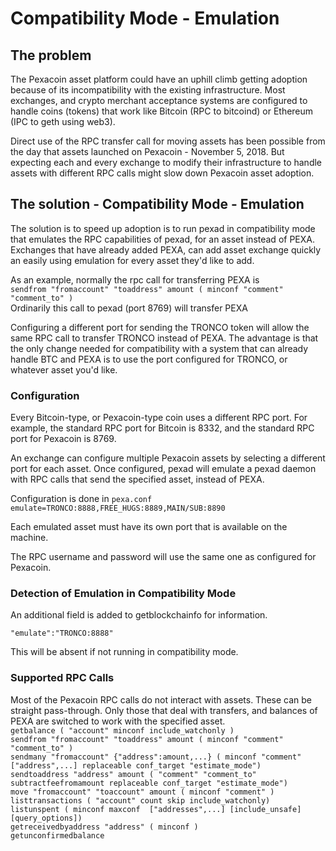 # Compatibility Mode - Emulation

## The problem
The Pexacoin asset platform could have an uphill climb getting adoption because of its incompatibility with the existing infrastructure.  Most exchanges, and crypto merchant acceptance systems are configured to handle coins (tokens) that work like Bitcoin (RPC to bitcoind) or Ethereum (IPC to geth using web3).

Direct use of the RPC transfer call for moving assets has been possible from the day that assets launched on Pexacoin - November 5, 2018.  But expecting each and every exchange to modify their infrastructure to handle assets with different RPC calls might slow down Pexacoin asset adoption.

## The solution - Compatibility Mode - Emulation
The solution is to speed up adoption is to run pexad in compatibility mode that emulates the RPC capabilities of pexad, for an asset instead of PEXA.  Exchanges that have already added PEXA, can add asset exchange quickly an easily using emulation for every asset they'd like to add.

As an example, normally the rpc call for transferring PEXA is   
```sendfrom "fromaccount" "toaddress" amount ( minconf "comment" "comment_to" )```   
Ordinarily this call to pexad (port 8769) will transfer PEXA

Configuring a different port for sending the TRONCO token will allow the same RPC call to transfer TRONCO instead of PEXA.  The advantage is that the only change needed for compatibility with a system that can already handle BTC and PEXA is to use the port configured for TRONCO, or whatever asset you'd like.

### Configuration
Every Bitcoin-type, or Pexacoin-type coin uses a different RPC port.  For example, the standard RPC port for Bitcoin is 8332, and the standard RPC port for Pexacoin is 8769.

An exchange can configure multiple Pexacoin assets by selecting a different port for each asset.  Once configured, pexad will emulate a pexad daemon with RPC calls that send the specified asset, instead of PEXA.

Configuration is done in ```pexa.conf```  
```emulate=TRONCO:8888,FREE_HUGS:8889,MAIN/SUB:8890```

Each emulated asset must have its own port that is available on the machine.

The RPC username and password will use the same one as configured for Pexacoin.

### Detection of Emulation in Compatibility Mode
An additional field is added to getblockchainfo for information. 

```"emulate":"TRONCO:8888"```

This will be absent if not running in compatibility mode.

### Supported RPC Calls

Most of the Pexacoin RPC calls do not interact with assets.  These can be straight pass-through.  Only those that deal with transfers, and balances of PEXA are switched to work with the specified asset.  
```getbalance ( "account" minconf include_watchonly )```  
```sendfrom "fromaccount" "toaddress" amount ( minconf "comment" "comment_to" )```    
```sendmany "fromaccount" {"address":amount,...} ( minconf "comment" ["address",...] replaceable conf_target "estimate_mode")```  
```sendtoaddress "address" amount ( "comment" "comment_to" subtractfeefromamount replaceable conf_target "estimate_mode")```  
```move "fromaccount" "toaccount" amount ( minconf "comment" )```  
```listtransactions ( "account" count skip include_watchonly)```  
```listunspent ( minconf maxconf  ["addresses",...] [include_unsafe] [query_options])```  
```getreceivedbyaddress "address" ( minconf )```  
```getunconfirmedbalance```  


